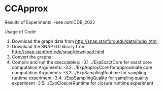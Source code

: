 # CCApprox

Results of Experiments:
-see out/ICDE_2022

Usage of Code:

1. Download the graph data from http://snap.stanford.edu/data/index.html
2. Download the SNAP 6.0 library from http://snap.stanford.edu/snap/download.html
2. Convert the graphs
3. Compile and run the executables:
    -3.1. ./ExpExactCore for exact core computation
    Arguments:
    -3.2. ./ExpApproxCore for approximate core computation
    Arguments:
    -3.3. ./ExpSamplingRuntime for sampling runtime experiment
    -3.4. ./ExpSamplingQuality for sampling quality experiment
    -3.5. ./ExpClosureRuntime for closure runtime experiment
